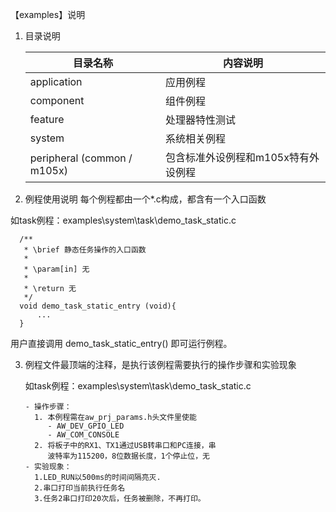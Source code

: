 【examples】说明



1. 目录说明

   | 目录名称                    | 内容说明                            |
   | --------------------------- | ----------------------------------- |
   | application                 | 应用例程                            |
   | component                   | 组件例程                            |
   | feature                     | 处理器特性测试                      |
   | system                      | 系统相关例程                        |
   | peripheral (common / m105x) | 包含标准外设例程和m105x特有外设例程 |





2. 例程使用说明
  每个例程都由一个*.c构成，都含有一个入口函数

  如task例程：examples\system\task\demo_task_static.c

  ```
    /** 
     * \brief 静态任务操作的入口函数
     *
     * \param[in] 无
     *
     * \return 无
     */
    void demo_task_static_entry (void){
        ...
    }
  ```

  用户直接调用 demo_task_static_entry() 即可运行例程。





3. 例程文件最顶端的注释，是执行该例程需要执行的操作步骤和实验现象

   如task例程：examples\system\task\demo_task_static.c

   ```
   - 操作步骤：
     1. 本例程需在aw_prj_params.h头文件里使能
        - AW_DEV_GPIO_LED
        - AW_COM_CONSOLE
     2. 将板子中的RX1、TX1通过USB转串口和PC连接，串
        波特率为115200，8位数据长度，1个停止位，无
   - 实验现象：
     1.LED_RUN以500ms的时间间隔亮灭.
     2.串口打印当前执行任务名
     3.任务2串口打印20次后，任务被删除，不再打印。
   ```

   

